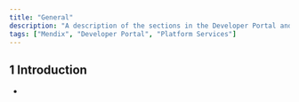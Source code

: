 ```yaml
---
title: "General"
description: "A description of the sections in the Developer Portal and links to more detail"
tags: ["Mendix", "Developer Portal", "Platform Services"]
---
```


## 1 Introduction

* 

